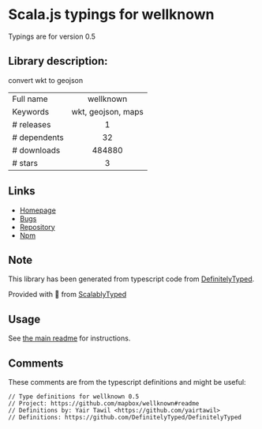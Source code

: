 
# Scala.js typings for wellknown

Typings are for version 0.5

## Library description:
convert wkt to geojson

|                    |                 |
| ------------------ | :-------------: |
| Full name          | wellknown |
| Keywords           | wkt, geojson, maps |
| # releases         | 1 |
| # dependents       | 32 |
| # downloads        | 484880 |
| # stars            | 3 |

## Links
- [Homepage](https://github.com/mapbox/wellknown#readme)
- [Bugs](https://github.com/mapbox/wellknown/issues)
- [Repository](https://github.com/mapbox/wellknown)
- [Npm](https://www.npmjs.com/package/wellknown)
    


## Note
This library has been generated from typescript code from [DefinitelyTyped](https://definitelytyped.org).

Provided with :purple_heart: from [ScalablyTyped](https://github.com/oyvindberg/ScalablyTyped)

## Usage
See [the main readme](../../readme.md) for instructions.

## Comments

These comments are from the typescript definitions and might be useful:
```
// Type definitions for wellknown 0.5
// Project: https://github.com/mapbox/wellknown#readme
// Definitions by: Yair Tawil <https://github.com/yairtawil>
// Definitions: https://github.com/DefinitelyTyped/DefinitelyTyped

```

